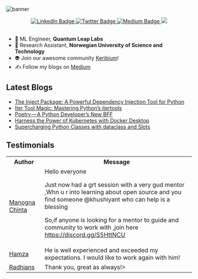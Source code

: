 
![banner](https://github.com/Khushiyant/Khushiyant/assets/69671407/29f319ad-6bb2-483a-bbf3-7a785591b4ca)


<div id="header" align="center">
  
  <div id="badges">
    <a href="https://www.linkedin.com/in/khushiyant/">
      <img src="https://img.shields.io/badge/LinkedIn-blue?style=for-the-badge&logo=linkedin&logoColor=white" alt="LinkedIn Badge"/>
    </a>
    <a href="https://twitter.com/khushiyant">
      <img src="https://img.shields.io/badge/Twitter-grey?style=for-the-badge&logo=twitter&logoColor=white" alt="Twitter Badge"/>
    </a>
    <a href="https://khushiyant.medium.com">
      <img src="https://img.shields.io/badge/Medium-black?style=for-the-badge&logo=Medium&logoColor=white" alt="Medium Badge"/>
    </a>
      <img src="https://dcbadge.vercel.app/api/server/85Mch6B9Gw" />
  </div>
</div>

<br/>

- 🔬 ML Engineer, <b> Quantum Leap Labs </b>
- 🔬 Research Assistant, <b> Norwegian University of Science and Technology </b>
- 👽 Join our awesome community [Keribium](https://discord.gg/)! 
- ✍️ Follow my blogs on [Medium](https://khushiyant.medium.com)

## Latest Blogs
<!-- BLOG-POST-LIST:START -->
- [The Inject Package: A Powerful Dependency Injection Tool for Python](https://python.plainenglish.io/the-inject-package-a-powerful-dependency-injection-tool-for-python-849aad469732?source=rss-8888a6a5b392------2)
- [Iter Tool Magic: Mastering Python’s itertools](https://python.plainenglish.io/iter-tool-magic-mastering-pythons-itertools-d703458b9383?source=rss-8888a6a5b392------2)
- [Poetry — A Python Developer’s New BFF](https://khushiyant.medium.com/poetry-a-python-developers-new-bff-b3b6345657ec?source=rss-8888a6a5b392------2)
- [Harness the Power of Kubernetes with Docker Desktop](https://khushiyant.medium.com/harness-the-power-of-kubernetes-with-docker-desktop-6712c4f23794?source=rss-8888a6a5b392------2)
- [Supercharging Python Classes with dataclass and Slots](https://python.plainenglish.io/supercharging-python-classes-with-dataclass-and-slots-3557f8b292d4?source=rss-8888a6a5b392------2)
<!-- BLOG-POST-LIST:END -->

## Testimonials
<table>
<tbody><tr>
    <th>Author</th>
    <th>Message</th>
  </tr>
  <tr>
    <td><a href="https://twitter.com/chinta_manogna/status/1625514691098460160?s=20" rel="nofollow">Manogna Chinta</a></td>
    <td>Hello everyone

Just now had a grt session with a very gud mentor ,Whn u r into learning about open source and you find someone 
@khushiyant
  who can help is a blessing

So,if anyone is looking for a mentor to guide and community to work with ,join here
https://discord.gg/S5HttNCU </td>
  </tr>
  <tr>
    <td><a href="https://www.fiverr.com/khushiyant" rel="nofollow">Hamza</a></td>
    <td>He is well experienced and exceeded my expectations. I would like to work again with him!</td>
  </tr>
  <tr>
    <td><a href="https://www.fiverr.com/khushiyant" rel="nofollow">Radhians</a></td>
    <td>Thank you, great as always!></td>
  </tr>
</tbody>
  </table>
<br>
